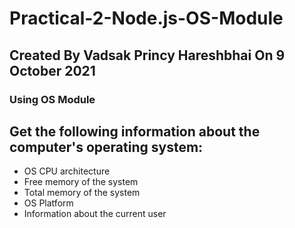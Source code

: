 # Practical-2-Node.js-OS-Module

## Created By Vadsak Princy Hareshbhai  On 9 October 2021
### Using OS Module

## Get the following information about the computer's operating system:
* OS CPU architecture
* Free memory of the system
* Total memory of the system
* OS Platform
* Information about the current user
